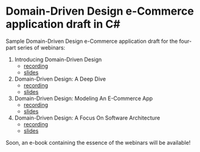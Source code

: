 # Domain-Driven Design e-Commerce application draft in C#

Sample Domain-Driven Design e-Commerce application draft for the four-part series of webinars:

1. Introducing Domain-Driven Design
	- [recording](https://youtu.be/5B_61gh2ZsU "recording")
	- [slides](https://github.com/AbstractSoft/eCommerce/blob/main/slides/S1.Introducing%20Domain-Driven%20Design.pdf "slides")
1. Domain-Driven Design: A Deep Dive
	- [recording](https://youtu.be/kutJeHp5n50 "recording")
	- [slides](https://github.com/AbstractSoft/eCommerce/blob/main/slides/S2.Domain-Driven%20Design_%20A%20Deep%20Dive.pdf "slides")
1. Domain-Driven Design: Modeling An E-Commerce App
	- [recording](https://youtu.be/YDGcg8p1Nzc "recording")
	- [slides](https://github.com/AbstractSoft/eCommerce/blob/main/slides/S3.Domain-Driven%20Design_%20Modeling%20An%20E-Commerce%20App.pdf "slides")
1. Domain-Driven Design: A Focus On Software Architecture
	- [recording](https://youtu.be/uwIrEaJDngo "recording")
	- [slides](https://github.com/AbstractSoft/eCommerce/blob/main/slides/S4.Domain-Driven%20Design_%20A%20Focus%20On%20Software%20Architecture.pdf "slides")

Soon, an e-book containing the essence of the webinars will be available!
